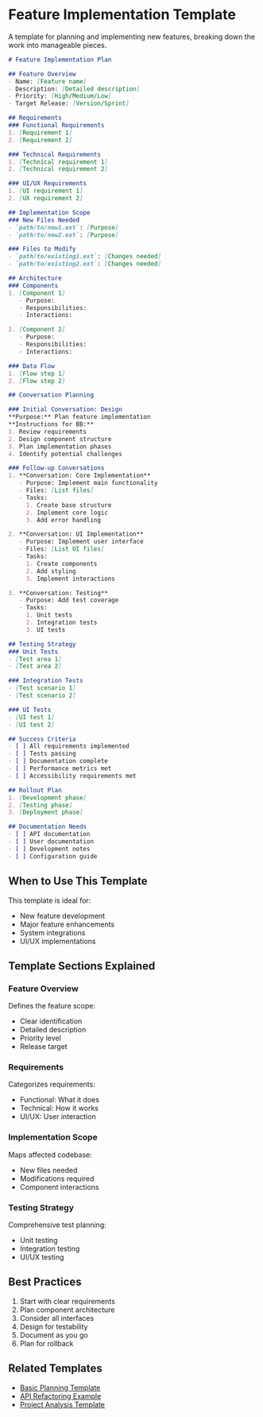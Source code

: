# Feature Implementation Template

A template for planning and implementing new features, breaking down the work into manageable pieces.

```markdown
# Feature Implementation Plan

## Feature Overview
- Name: [Feature name]
- Description: [Detailed description]
- Priority: [High/Medium/Low]
- Target Release: [Version/Sprint]

## Requirements
### Functional Requirements
1. [Requirement 1]
2. [Requirement 2]

### Technical Requirements
1. [Technical requirement 1]
2. [Technical requirement 2]

### UI/UX Requirements
1. [UI requirement 1]
2. [UX requirement 2]

## Implementation Scope
### New Files Needed
- `path/to/new1.ext`: [Purpose]
- `path/to/new2.ext`: [Purpose]

### Files to Modify
- `path/to/existing1.ext`: [Changes needed]
- `path/to/existing2.ext`: [Changes needed]

## Architecture
### Components
1. [Component 1]
   - Purpose:
   - Responsibilities:
   - Interactions:

2. [Component 2]
   - Purpose:
   - Responsibilities:
   - Interactions:

### Data Flow
1. [Flow step 1]
2. [Flow step 2]

## Conversation Planning

### Initial Conversation: Design
**Purpose:** Plan feature implementation
**Instructions for BB:**
1. Review requirements
2. Design component structure
3. Plan implementation phases
4. Identify potential challenges

### Follow-up Conversations
1. **Conversation: Core Implementation**
   - Purpose: Implement main functionality
   - Files: [List files]
   - Tasks:
     1. Create base structure
     2. Implement core logic
     3. Add error handling

2. **Conversation: UI Implementation**
   - Purpose: Implement user interface
   - Files: [List UI files]
   - Tasks:
     1. Create components
     2. Add styling
     3. Implement interactions

3. **Conversation: Testing**
   - Purpose: Add test coverage
   - Tasks:
     1. Unit tests
     2. Integration tests
     3. UI tests

## Testing Strategy
### Unit Tests
- [Test area 1]
- [Test area 2]

### Integration Tests
- [Test scenario 1]
- [Test scenario 2]

### UI Tests
- [UI test 1]
- [UI test 2]

## Success Criteria
- [ ] All requirements implemented
- [ ] Tests passing
- [ ] Documentation complete
- [ ] Performance metrics met
- [ ] Accessibility requirements met

## Rollout Plan
1. [Development phase]
2. [Testing phase]
3. [Deployment phase]

## Documentation Needs
- [ ] API documentation
- [ ] User documentation
- [ ] Development notes
- [ ] Configuration guide
```

## When to Use This Template

This template is ideal for:
- New feature development
- Major feature enhancements
- System integrations
- UI/UX implementations

## Template Sections Explained

### Feature Overview
Defines the feature scope:
- Clear identification
- Detailed description
- Priority level
- Release target

### Requirements
Categorizes requirements:
- Functional: What it does
- Technical: How it works
- UI/UX: User interaction

### Implementation Scope
Maps affected codebase:
- New files needed
- Modifications required
- Component interactions

### Testing Strategy
Comprehensive test planning:
- Unit testing
- Integration testing
- UI/UX testing

## Best Practices

1. Start with clear requirements
2. Plan component architecture
3. Consider all interfaces
4. Design for testability
5. Document as you go
6. Plan for rollback

## Related Templates
- [Basic Planning Template](basic-planning.md)
- [API Refactoring Example](api-refactoring.md)
- [Project Analysis Template](project-analysis.md)
